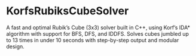 # KorfsRubiksCubeSolver
A fast and optimal Rubik’s Cube (3x3) solver built in C++, using Korf’s IDA* algorithm with support for BFS, DFS, and IDDFS. Solves cubes jumbled up to 13 times in under 10 seconds with step-by-step output and modular design.
